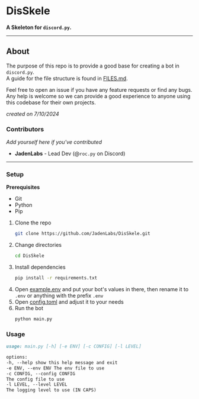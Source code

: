 # DisSkele

**A Skeleton for `discord.py`.**

---

## About

The purpose of this repo is to provide a good base for creating a bot in `discord.py`.<br/>A guide for the file structure is found in [FILES.md](./FILES.md).

Feel free to open an issue if you have any feature requests or find any bugs. Any help is welcome so we can provide a good experience to anyone using this codebase for their own projects.

_created on 7/10/2024_

### Contributors

_Add yourself here if you've contributed_

-   **JadenLabs** - Lead Dev (@`roc.py` on Discord)

---

### Setup

**Prerequisites**

-   Git
-   Python
-   Pip

1. Clone the repo
    ```bash
    git clone https://github.com/JadenLabs/DisSkele.git
    ```
2. Change directories
    ```bash
    cd DisSkele
    ```
3. Install dependencies
    ```bash
    pip install -r requirements.txt
    ```
4. Open [example.env](./example.env) and put your bot's values in there, then rename it to `.env` or anything with the prefix `.env`
5. Open [config.toml](./config.toml) and adjust it to your needs
6. Run the bot
    ```bash
    python main.py
    ```

### Usage

```md
usage: main.py [-h] [-e ENV] [-c CONFIG] [-l LEVEL]

options:
-h, --help show this help message and exit
-e ENV, --env ENV The env file to use
-c CONFIG, --config CONFIG
The config file to use
-l LEVEL, --level LEVEL
The logging level to use (IN CAPS)
```
